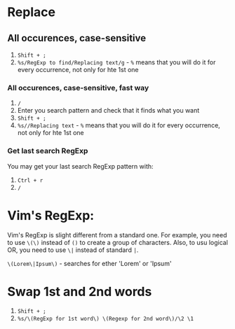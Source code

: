 #                  Replace

##                 All occurences, case-sensitive

1. `Shift + ;`
2. `%s/RegExp to find/Replacing text/g` - `%` means that you will do it for every occurrence, not only for hte 1st one


###                 All occurences, case-sensitive, fast way

1. `/`
2. Enter you search pattern and check that it finds what you want
3. `Shift + ;`
4. `%s//Replacing text` - `%` means that you will do it for every occurrence, not only for hte 1st one

###                Get last search RegExp

You may get your last search RegExp pattern with:
1. `Ctrl + r`
2. `/`









#                Vim's RegExp:

Vim's RegExp is slight different from a standard one. For example, you need to use `\(\)` instead of `()` to create a group of characters.
Also, to usu logical OR, you need to use `\|` instead of standard `|`.

`\(Lorem\|Ipsum\)` - searches for ether 'Lorem' or 'Ipsum'






#                  Swap 1st and 2nd words

1. `Shift + ;`
2. `%s/\(RegExp for 1st word\) \(Regexp for 2nd word\)/\2 \1`